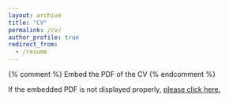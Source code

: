 ```yaml
---
layout: archive
title: "CV"
permalink: /cv/
author_profile: true
redirect_from:
  - /resume
---
```


{% comment %} 
    Embed the PDF of the CV
{% endcomment %}

If the embedded PDF is not displayed properly, <a href="https://github.com/ndjackso/ndjackso.github.io/blob/89df3180f354c1c1e82037fd9551ecf911ce5976/files/nicole_jackson_cv.pdf" target="_blank">please click here.</a>

<object data="{{ site.url }}{{ site.baseurl }}/files/nicole_jackson_cv.pdf" width="800" height="600" type="application/pdf"></object>

